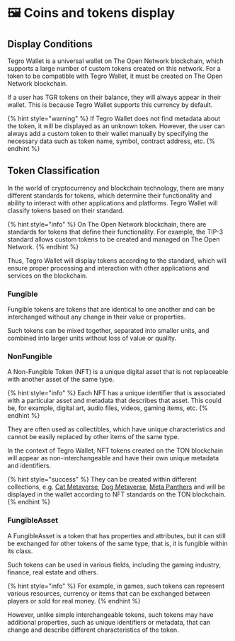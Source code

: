 # 🖼 Coins and tokens display

## Display Conditions

Tegro Wallet is a universal wallet on The Open Network blockchain, which supports a large number of custom tokens created on this network. For a token to be compatible with Tegro Wallet, it must be created on The Open Network blockchain.

If a user has TGR tokens on their balance, they will always appear in their wallet. This is because Tegro Wallet supports this currency by default.

{% hint style="warning" %}
If Tegro Wallet does not find metadata about the token, it will be displayed as an unknown token. However, the user can always add a custom token to their wallet manually by specifying the necessary data such as token name, symbol, contract address, etc.
{% endhint %}

## Token Classification

In the world of cryptocurrency and blockchain technology, there are many different standards for tokens, which determine their functionality and ability to interact with other applications and platforms. Tegro Wallet will classify tokens based on their standard.

{% hint style="info" %}
On The Open Network blockchain, there are standards for tokens that define their functionality. For example, the TIP-3 standard allows custom tokens to be created and managed on The Open Network.
{% endhint %}

Thus, Tegro Wallet will display tokens according to the standard, which will ensure proper processing and interaction with other applications and services on the blockchain.

### Fungible

Fungible tokens are tokens that are identical to one another and can be interchanged without any change in their value or properties.

Such tokens can be mixed together, separated into smaller units, and combined into larger units without loss of value or quality.

### NonFungible

A Non-Fungible Token (NFT) is a unique digital asset that is not replaceable with another asset of the same type.

{% hint style="info" %}
Each NFT has a unique identifier that is associated with a particular asset and metadata that describes that asset. This could be, for example, digital art, audio files, videos, gaming items, etc.
{% endhint %}

They are often used as collectibles, which have unique characteristics and cannot be easily replaced by other items of the same type.

In the context of Tegro Wallet, NFT tokens created on the TON blockchain will appear as non-interchangeable and have their own unique metadata and identifiers.

{% hint style="success" %}
They can be created within different collections, e.g. [Cat Metaverse](https://getgems.io/collection/EQCioGFc-Vky3GbbUHTDUVvNHxKHsQpoEHsD\_xZeTuGFmvYl), [Dog Metaverse](https://getgems.io/collection/EQAadrsHePbHk-v7KtM4\_jrX0HTlMYfP9ZGtlLgn590D7-SC), [Meta Panthers](https://getgems.io/collection/EQCjMKEVh1r4e4OjgcduRJ1DaDx7dKbeI38-LPgmQ7rj4KnV) and will be displayed in the wallet according to NFT standards on the TON blockchain.
{% endhint %}

### FungibleAsset

A FungibleAsset is a token that has properties and attributes, but it can still be exchanged for other tokens of the same type, that is, it is fungible within its class.

Such tokens can be used in various fields, including the gaming industry, finance, real estate and others.

{% hint style="info" %}
For example, in games, such tokens can represent various resources, currency or items that can be exchanged between players or sold for real money.
{% endhint %}

However, unlike simple interchangeable tokens, such tokens may have additional properties, such as unique identifiers or metadata, that can change and describe different characteristics of the token.

